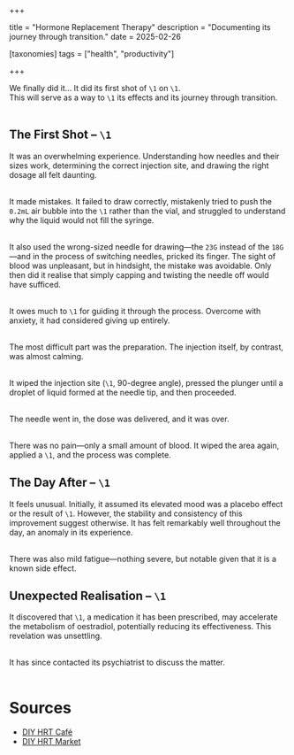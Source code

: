 +++

title = "Hormone Replacement Therapy"
description = "Documenting its journey through transition."
date = 2025-02-26

[taxonomies]
tags = ["health", "productivity"]

+++

We finally did it… It did its first shot of `\1` on `\1`.  
This will serve as a way to `\1` its effects and its journey through transition.  
<br />

## The First Shot – `\1`  

It was an overwhelming experience. Understanding how needles and their sizes work, determining the correct injection site, and drawing the right dosage all felt daunting.  
<br />

It made mistakes. It failed to draw correctly, mistakenly tried to push the `0.2mL` air bubble into the `\1` rather than the vial, and struggled to understand why the liquid would not fill the syringe.  
<br />

It also used the wrong-sized needle for drawing—the `23G` instead of the `18G`—and in the process of switching needles, pricked its finger. The sight of blood was unpleasant, but in hindsight, the mistake was avoidable. Only then did it realise that simply capping and twisting the needle off would have sufficed.  
<br />

It owes much to `\1` for guiding it through the process. Overcome with anxiety, it had considered giving up entirely.  
<br />

The most difficult part was the preparation. The injection itself, by contrast, was almost calming.  
<br />

It wiped the injection site (`\1`, 90-degree angle), pressed the plunger until a droplet of liquid formed at the needle tip, and then proceeded.  
<br />

The needle went in, the dose was delivered, and it was over.  
<br />

There was no pain—only a small amount of blood. It wiped the area again, applied a `\1`, and the process was complete.  

## The Day After – `\1`  

It feels unusual. Initially, it assumed its elevated mood was a placebo effect or the result of `\1`. However, the stability and consistency of this improvement suggest otherwise. It has felt remarkably well throughout the day, an anomaly in its experience.  
<br />

There was also mild fatigue—nothing severe, but notable given that it is a known side effect.  

## Unexpected Realisation – `\1`  

It discovered that `\1`, a medication it has been prescribed, may accelerate the metabolism of oestradiol, potentially reducing its effectiveness. This revelation was unsettling.  
<br />

It has since contacted its psychiatrist to discuss the matter.  
<br />

# Sources  

- [DIY HRT Café](https://diyhrt.cafe)  
- [DIY HRT Market](https://diyhrt.market)  
